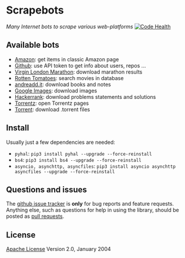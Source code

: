 # Scrapebots

*Many Internet bots to scrape various web-platforms*
[![Code Health](https://landscape.io/github/sirfoga/scrapebots/master/landscape.svg?style=flat
)](https://landscape.io/github/sirfoga/scrapebots/master)


## Available bots
- [Amazon](amazon/amazon_items_scraper.py): get items in classic Amazon page
- [Github](github/tester.py): use API token to get info about users, repos ...
- [Virgin London Marathon](london-marathon/cli.py): download marathon results
- [Rotten Tomatoes](rottentomatoes/cli.py): search movies in database
- [andreadd.it](misc/andreadd.py): download books and notes
- [Google Images](misc/google_image.py): download images
- [Hackerrank](misc/hackerrank.py): download problems statements and solutions
- [Torrentz](misc/torr_mov.py): open Torrentz pages
- [Torrent](misc/torrent_downloader.py): download .torrent files


## Install
Usually just a few dependencies are needed:
- `pyhal`: `pip3 install pyhal --upgrade --force-reinstall`
- `bs4`: `pip3 install bs4 --upgrade --force-reinstall`
- `asyncio, asynchttp, asyncfiles`: `pip3 install asyncio asynchttp asyncfiles --upgrade --force-reinstall`


## Questions and issues
The [github issue tracker](https://github.com/sirfoga/scrapebots/issues) is **only** for bug reports and feature requests. Anything else, such as questions for help in using the library, should be posted as [pull requests](https://github.com/sirfoga/scrapebots/pulls).


## License
[Apache License](http://www.apache.org/licenses/LICENSE-2.0) Version 2.0, January 2004

